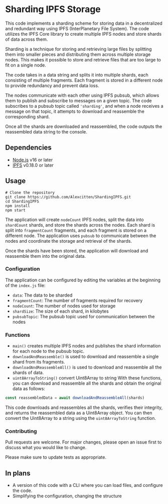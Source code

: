 # Sharding IPFS Storage
This code implements a sharding scheme for storing data in a decentralized and redundant way using IPFS (InterPlanetary File System). The code utilizes the IPFS Core library to create multiple IPFS nodes and store shards of data across them.

Sharding is a technique for storing and retrieving large files by splitting them into smaller pieces and distributing them across multiple storage nodes. This makes it possible to store and retrieve files that are too large to fit on a single node.

The code takes in a data string and splits it into multiple shards, each consisting of multiple fragments. Each fragment is stored in a different node to provide redundancy and prevent data loss.

The nodes communicate with each other using IPFS pubsub, which allows them to publish and subscribe to messages on a given topic. The code subscribes to a pubsub topic called `'sharding'`, and when a node receives a message on that topic, it attempts to download and reassemble the corresponding shard.

Once all the shards are downloaded and reassembled, the code outputs the reassembled data string to the console.

## Dependencies
- [Node.js](https://nodejs.org/) v16 or later
- [IPFS](https://www.npmjs.com/package/ipfs-core) v0.18.0 or later

## Usage
```
# Clone the repository
git clone https://github.com/Alexcitten/ShardingIPFS.git
cd ShardingIPFS
npm install
npm start
```

The application will create `nodeCount` IPFS nodes, split the data into `shardCount` shards, and store the shards across the nodes. Each shard is split into `fragmentCount` fragments, and each fragment is stored on a different node. The application uses `pubsub` to communicate between the nodes and coordinate the storage and retrieval of the shards.

Once the shards have been stored, the application will download and reassemble them into the original data.
### Configuration
The application can be configured by editing the variables at the beginning of the `index.js` file:

- `data`: The data to be sharded
- `fragmentCount`: The number of fragments required for recovery
- `nodeCount`: The number of nodes used for storage
- `shardSize`: The size of each shard, in kilobytes
- `pubsubTopic`: The pubsub topic used for communication between the nodes

### Functions
- `main()` creates multiple IPFS nodes and publishes the shard information for each node to the pubsub topic.
- `downloadAndReassemble()` is used to download and reassemble a single shard from its fragments. 
- `downloadAndReassembleAll()` is used to download and reassemble all the shards of data.
- `uint8ArrayToString()` convert Uint8Array to string
With these functions, you can download and reassemble all the shards and obtain the original data as follows:
```js
const reassembledData = await downloadAndReassembleAll(shards)
```
This code downloads and reassembles all the shards, verifies their integrity, and returns the reassembled data as a Uint8Array object. You can then convert the Uint8Array to a string using the `uint8ArrayToString` function.

### Contributing
Pull requests are welcome. For major changes, please open an issue first to discuss what you would like to change.

Please make sure to update tests as appropriate.
## In plans
* A version of this code with a CLI where you can load files, and configure the code.
* Simplifying the configuration, changing the structure
